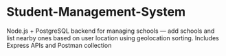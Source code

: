 # Student-Management-System
 Node.js + PostgreSQL backend for managing schools — add schools and list nearby ones based on user location using geolocation sorting. Includes Express APIs and Postman collection
